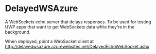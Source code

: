 # DelayedWSAzure
A WebSockets echo server that delays responses. 
To be used for testing UWP apps that want to get WebSockets data while they're in the background.

When deployed, point a WebSocket client at http://delayedwsazure.azurewebsites.net/DelayedEchoWebSocket.ashx 
